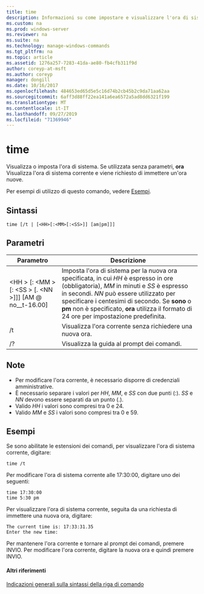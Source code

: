 ```yaml
---
title: time
description: Informazioni su come impostare e visualizzare l'ora di sistema.
ms.custom: na
ms.prod: windows-server
ms.reviewer: na
ms.suite: na
ms.technology: manage-windows-commands
ms.tgt_pltfrm: na
ms.topic: article
ms.assetid: 1276a257-7283-41da-ae80-fb4cfb311f9d
author: coreyp-at-msft
ms.author: coreyp
manager: dongill
ms.date: 10/16/2017
ms.openlocfilehash: 484653ed65d5e5c16d74b2cb45b2c9da71aa62aa
ms.sourcegitcommit: 6aff3d88ff22ea141a6ea6572a5ad8dd6321f199
ms.translationtype: MT
ms.contentlocale: it-IT
ms.lasthandoff: 09/27/2019
ms.locfileid: "71369946"
---
```

# <a name="time"></a>time



Visualizza o imposta l'ora di sistema. Se utilizzata senza parametri, **ora** Visualizza l'ora di sistema corrente e viene richiesto di immettere un'ora nuove.

Per esempi di utilizzo di questo comando, vedere [Esempi](#BKMK_examples).

## <a name="syntax"></a>Sintassi

```
time [/t | [<HH>[:<MM>[:<SS>]] [am|pm]]]
```

## <a name="parameters"></a>Parametri

|Parametro|Descrizione|
|---------|-----------|
|\<HH > [: \<MM > [: \<SS > [. \<NN >]]] [AM @ no__t-16.00]|Imposta l'ora di sistema per la nuova ora specificata, in cui *HH* è espresso in ore (obbligatoria), *MM* in minuti e *SS* è espresso in secondi. *NN* può essere utilizzato per specificare i centesimi di secondo. Se **sono** o **pm** non è specificato, **ora** utilizza il formato di 24 ore per impostazione predefinita.|
|/t|Visualizza l'ora corrente senza richiedere una nuova ora.|
|/?|Visualizza la guida al prompt dei comandi.|

## <a name="remarks"></a>Note

-   Per modificare l'ora corrente, è necessario disporre di credenziali amministrative.
-   È necessario separare i valori per *HH*, *MM*, e *SS* con due punti (:). *SS* e *NN* devono essere separati da un punto (.).
-   Valido *HH* i valori sono compresi tra 0 e 24.
-   Valido *MM* e *SS* i valori sono compresi tra 0 e 59.

## <a name="BKMK_examples"></a>Esempi

Se sono abilitate le estensioni dei comandi, per visualizzare l'ora di sistema corrente, digitare:
```
time /t
```
Per modificare l'ora di sistema corrente alle 17:30:00, digitare uno dei seguenti:
```
time 17:30:00
time 5:30 pm
```
Per visualizzare l'ora di sistema corrente, seguita da una richiesta di immettere una nuova ora, digitare:
```
The current time is: 17:33:31.35
Enter the new time:
```
Per mantenere l'ora corrente e tornare al prompt dei comandi, premere INVIO. Per modificare l'ora corrente, digitare la nuova ora e quindi premere INVIO.

#### <a name="additional-references"></a>Altri riferimenti

[Indicazioni generali sulla sintassi della riga di comando](command-line-syntax-key.md)